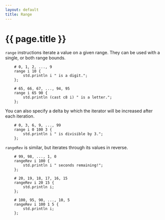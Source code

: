 ```yaml
---
layout: default
title: Range
---
```

# {{ page.title }}

`range` instructions iterate a value on a given range. They can be used with a single, or both range bounds.

```
    # 0, 1, 2, ..., 9
    range i 10 {
        std.println i " is a digit.";
    };

    # 65, 66, 67, ..., 94, 95
    range i 65 90 {
        std.println (cast c8 i) " is a letter.";
    };
```

You can also specify a delta by which the iterator will be increased after each iteration.

```
    # 0, 3, 6, 9, ..., 99
    range i 0 100 3 {
        std.println i " is divisible by 3.";
    };
```

`rangeRev` is similar, but iterates through its values in reverse.

```
    # 99, 98, ..., 1, 0
    rangeRev i 100 {
        std.println i " seconds remaining!";
    };

    # 20, 19, 18, 17, 16, 15
    rangeRev i 20 15 {
        std.println i;
    };

    # 100, 95, 90, ..., 10, 5
    rangeRev i 100 1 5 {
        std.println i;
    };
```